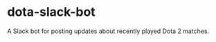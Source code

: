 dota-slack-bot
==============

A Slack bot for posting updates about recently played Dota 2 matches.
